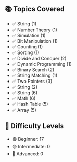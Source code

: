 ## 📚 Topics Covered
- ✅ String (1)
- ✅ Number Theory (1)
- ✅ Simulation (1)
- ✅ Bit Manipulation (1)
- ✅ Counting (1)
- ✅ Sorting (1)
- ✅ Divide and Conquer (2)
- ✅ Dynamic Programming (1)
- ✅ Binary Search (2)
- ✅ String Matching (1)
- ✅ Two Pointers (3)
- ✅ String (2)
- ✅ String (6)
- ✅ Math (6)
- ✅ Hash Table (5)
- ✅ Array (5)


## 🧠 Difficulty Levels
- 🟢 Beginner: 17
- 🟡 Intermediate: 0
- 🔴 Advanced: 0